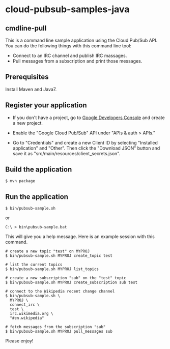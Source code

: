# cloud-pubsub-samples-java

## cmdline-pull

This is a command line sample application using the Cloud Pub/Sub
API. You can do the following things with this command line tool:

- Connect to an IRC channel and publish IRC massages.
- Pull messages from a subscription and print those messages.

## Prerequisites

Install Maven and Java7.

## Register your application

- If you don't have a project, go to [Google Developers Console][1]
  and create a new project.

- Enable the "Google Cloud Pub/Sub" API under "APIs & auth > APIs."

- Go to "Credentials" and create a new Client ID by selecting
  "Installed application" and "Other". Then click the "Download JSON"
  button and save it as "src/main/resources/client_secrets.json".

## Build the application

```
$ mvn package
```

## Run the application

```
$ bin/pubsub-sample.sh
```
or

```
C:\ > bin\pubsub-sample.bat
```

This will give you a help message. Here is an example session with
this command.

```
# create a new topic "test" on MYPROJ
$ bin/pubsub-sample.sh MYPROJ create_topic test

# list the current topics
$ bin/pubsub-sample.sh MYPROJ list_topics

# create a new subscription "sub" on the "test" topic
$ bin/pubsub-sample.sh MYPROJ create_subscription sub test

# connect to the Wikipedia recent change channel
$ bin/pubsub-sample.sh \
  MYPROJ \
  connect_irc \
  test \
  irc.wikimedia.org \
  "#en.wikipedia"

# fetch messages from the subscription "sub"
$ bin/pubsub-sample.sh MYPROJ pull_messages sub
```

Please enjoy!


[1]: https://console.developers.google.com/project
